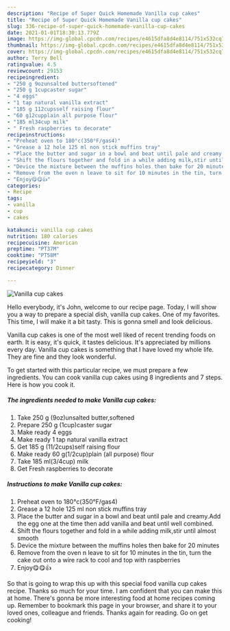 ```yaml
---
description: "Recipe of Super Quick Homemade Vanilla cup cakes"
title: "Recipe of Super Quick Homemade Vanilla cup cakes"
slug: 336-recipe-of-super-quick-homemade-vanilla-cup-cakes
date: 2021-01-01T18:30:13.779Z
image: https://img-global.cpcdn.com/recipes/e4615dfa8d4e8114/751x532cq70/vanilla-cup-cakes-recipe-main-photo.jpg
thumbnail: https://img-global.cpcdn.com/recipes/e4615dfa8d4e8114/751x532cq70/vanilla-cup-cakes-recipe-main-photo.jpg
cover: https://img-global.cpcdn.com/recipes/e4615dfa8d4e8114/751x532cq70/vanilla-cup-cakes-recipe-main-photo.jpg
author: Terry Bell
ratingvalue: 4.5
reviewcount: 29153
recipeingredient:
- "250 g 9ozunsalted buttersoftened"
- "250 g 1cupcaster sugar"
- "4 eggs"
- "1 tap natural vanilla extract"
- "185 g 112cupsself raising flour"
- "60 g12cupplain all purpose flour"
- "185 ml34cup milk"
- " Fresh raspberries to decorate"
recipeinstructions:
- "Preheat oven to 180°c(350°F/gas4)"
- "Grease a 12 hole 125 ml non stick muffins tray"
- "Place the butter and sugar in a bowl and beat until pale and creamy.Add the egg one at the time then add vanilla and beat until well combined."
- "Shift the flours together and fold in a while adding milk,stir until almost smooth"
- "Device the mixture between the muffins holes then bake for 20 minutes"
- "Remove from the oven n leave to sit for 10 minutes in the tin, turn the cake out onto a wire rack to cool and top with raspberries"
- "Enjoy😋😋👍"
categories:
- Recipe
tags:
- vanilla
- cup
- cakes

katakunci: vanilla cup cakes 
nutrition: 180 calories
recipecuisine: American
preptime: "PT37M"
cooktime: "PT58M"
recipeyield: "3"
recipecategory: Dinner

---
```



![Vanilla cup cakes](https://img-global.cpcdn.com/recipes/e4615dfa8d4e8114/751x532cq70/vanilla-cup-cakes-recipe-main-photo.jpg)

Hello everybody, it's John, welcome to our recipe page. Today, I will show you a way to prepare a special dish, vanilla cup cakes. One of my favorites. This time, I will make it a bit tasty. This is gonna smell and look delicious.



Vanilla cup cakes is one of the most well liked of recent trending foods on earth. It is easy, it's quick, it tastes delicious. It's appreciated by millions every day. Vanilla cup cakes is something that I have loved my whole life. They are fine and they look wonderful.


To get started with this particular recipe, we must prepare a few ingredients. You can cook vanilla cup cakes using 8 ingredients and 7 steps. Here is how you cook it.

<!--inarticleads1-->

##### The ingredients needed to make Vanilla cup cakes:

1. Take 250 g (9oz)unsalted butter,softened
1. Prepare 250 g (1cup)caster sugar
1. Make ready 4 eggs
1. Make ready 1 tap natural vanilla extract
1. Get 185 g (11/2cups)self raising flour
1. Make ready 60 g(1/2cup)plain (all purpose) flour
1. Take 185 ml(3/4cup) milk
1. Get  Fresh raspberries to decorate




<!--inarticleads2-->

##### Instructions to make Vanilla cup cakes:

1. Preheat oven to 180°c(350°F/gas4)
1. Grease a 12 hole 125 ml non stick muffins tray
1. Place the butter and sugar in a bowl and beat until pale and creamy.Add the egg one at the time then add vanilla and beat until well combined.
1. Shift the flours together and fold in a while adding milk,stir until almost smooth
1. Device the mixture between the muffins holes then bake for 20 minutes
1. Remove from the oven n leave to sit for 10 minutes in the tin, turn the cake out onto a wire rack to cool and top with raspberries
1. Enjoy😋😋👍




So that is going to wrap this up with this special food vanilla cup cakes recipe. Thanks so much for your time. I am confident that you can make this at home. There's gonna be more interesting food at home recipes coming up. Remember to bookmark this page in your browser, and share it to your loved ones, colleague and friends. Thanks again for reading. Go on get cooking!
